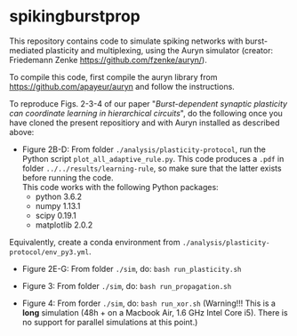 # spikingburstprop
This repository contains code to simulate spiking networks with burst-mediated plasticity and multiplexing, using the Auryn simulator (creator: Friedemann Zenke https://github.com/fzenke/auryn/).

To compile this code, first compile the auryn library from 
https://github.com/apayeur/auryn
and follow the instructions.

To reproduce Figs. 2-3-4 of our paper "*Burst-dependent synaptic plasticity can coordinate learning in hierarchical circuits*", do the following once you have cloned the present repositiory and with Auryn installed as described above:

* Figure 2B-D:
From folder `./analysis/plasticity-protocol`, run the Python script `plot_all_adaptive_rule.py`. This code produces a `.pdf` in folder `../../results/learning-rule`, so make sure that the latter exists before running the code.  
This code works with the following Python packages:
	* python 3.6.2
	* numpy 1.13.1
	* scipy 0.19.1
	* matplotlib 2.0.2

Equivalently, create a conda environment from `./analysis/plasticity-protocol/env_py3.yml`.  

* Figure 2E-G:
From folder `./sim`, do: `bash run_plasticity.sh`

* Figure 3:
From folder `./sim`, do: `bash run_propagation.sh`

* Figure 4:
From forder `./sim`, do: `bash run_xor.sh`
(Warning!!! This is a **long** simulation (48h + on a Macbook Air, 1.6 GHz Intel Core i5). There is no support for parallel simulations at this point.)



